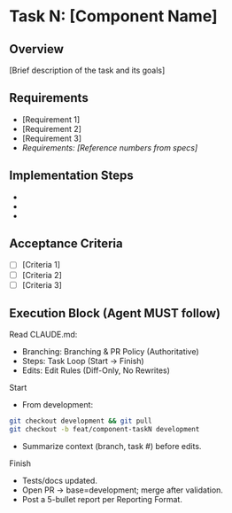 # Task N: [Component Name]

## Overview
[Brief description of the task and its goals]

## Requirements
- [Requirement 1]
- [Requirement 2]
- [Requirement 3]
- _Requirements: [Reference numbers from specs]_

## Implementation Steps
- [Step 1]: [Description]
- [Step 2]: [Description]
- [Step 3]: [Description]

## Acceptance Criteria
- [ ] [Criteria 1]
- [ ] [Criteria 2]
- [ ] [Criteria 3]

## Execution Block (Agent MUST follow)
Read CLAUDE.md:
- Branching: Branching & PR Policy (Authoritative)
- Steps: Task Loop (Start → Finish)
- Edits: Edit Rules (Diff-Only, No Rewrites)

Start
- From development:
```bash
git checkout development && git pull
git checkout -b feat/component-taskN development
```
- Summarize context (branch, task #) before edits.

Finish
- Tests/docs updated.
- Open PR → base=development; merge after validation.
- Post a 5-bullet report per Reporting Format.
